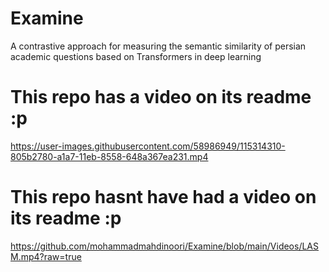 # Examine
A contrastive approach for measuring the semantic similarity of persian academic questions based on Transformers in deep learning 

# This repo has a video on its readme :p


https://user-images.githubusercontent.com/58986949/115314310-805b2780-a1a7-11eb-8558-648a367ea231.mp4

# This repo hasnt have had a video on its readme :p
https://github.com/mohammadmahdinoori/Examine/blob/main/Videos/LASM.mp4?raw=true
